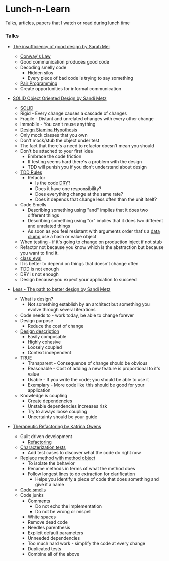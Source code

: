 # Lunch-n-Learn

Talks, articles, papers that I watch or read during lunch time

### Talks

* [The insufficiency of good design by Sarah Mei](https://www.youtube.com/watch?v=UgrVdHYEZGg)
  * [Conway's Law](https://en.wikipedia.org/wiki/Conway's_law)
  * Good communication produces good code
  * Decoding smelly code
    * Hidden silos
    * Every piece of bad code is trying to say something
  * [Pair Programming](https://en.wikipedia.org/wiki/Pair_programming)
  * Create opportunities for informal communication

* [SOLID Object Oriented Design by Sandi Metz](https://www.youtube.com/watch?v=v-2yFMzxqwU)
  * [SOLID](https://en.wikipedia.org/wiki/SOLID_(object-oriented_design))
  * Rigid - Every change causes a cascade of changes
  * Fragile - Distant and unrelated changes with every other change
  * Immobile - You can't reuse anything
  * [Design Stamina Hypothesis](https://www.martinfowler.com/bliki/DesignStaminaHypothesis.html)
  * Only mock classes that you own
  * Don't mock/stub the object under test
  * The fact that there's a need to refactor doesn't mean you should
  * Don't be attached to your first idea
    * Embrace the code friction
    * If testing seems hard there's a problem with the design
    * TDD will punish you if you don't understand about design
  * [TDD Rules](http://agileinaflash.blogspot.com/2009/03/unclebobs-three-rules-of-tdd.html)
    * Refactor
      * Is the code [DRY](https://en.wikipedia.org/wiki/Don%27t_repeat_yourself)?
      * Does it have one responsibility?
      * Does everything change at the same rate?
      * Does it depends that change less often than the unit itself?
  * Code Smells
    * Describing something using "and" implies that it does two different
      things
    * Describing something using "or" implies that it does two different and
      unrelated things
    * As soon as you feel resistant with arguments order that's a [data clump](https://en.wikipedia.org/wiki/Data_Clump_(Code_Smell))
      use a hash or value object
  * When testing - if it's going to change on production inject if not stub
  * Refactor not because you know which is the abstraction but because you want
    to find it.
  * [class_eval](https://www.jimmycuadra.com/posts/metaprogramming-ruby-class-eval-and-instance-eval)
  * It is better to depend on things that doesn't change often
  * TDD is not enough
  * DRY is not enough
  * Design because you expect your application to succeed

* [Less - The path to better design by Sandi Metz](https://vimeo.com/26330100)
  * What is design?
    * Not something establish by an architect but something you evolve through
      several iterations
  * Code needs to - work today, be able to change forever
  * Design purpose
    * Reduce the cost of change
  * [Design description](https://content.pivotal.io/blog/solid-object-oriented-design-sandi-metz)
    * Easily composable
    * Highly cohesive
    * Loosely coupled
    * Context independent
  * TRUE
    * Transparent - Consequence of change should be obvious
    * Reasonable - Cost of adding a new feature is proportional to it's value
    * Usable - If you write the code; you should be able to use it
    * Exemplary - More code like this should be good for your application
  * Knowledge is coupling
    * Create dependencies
    * Unstable dependencies increases risk
    * Try to always loose coupling
    * Uncertainty should be your guide

* [Therapeutic Refactoring by Katrina Owens](https://www.youtube.com/watch?v=J4dlF0kcThQ)
  * Guilt driven development
    * [Refactoring](https://martinfowler.com/books/refactoring.html)
  * [Characterization tests](https://en.wikipedia.org/wiki/Characterization_test)
    * Add test cases to discover what the code do right now
  * [Replace method with method object](https://sourcemaking.com/refactoring/replace-method-with-method-object)
    * To isolate the behavior
    * Rename methods in terms of what the method does
    * Follow longest lines to do extraction for clarification
      * Helps you identify a piece of code that does something and give it
        a name
  * [Code smells](https://sourcemaking.com/refactoring/smells)
  * Code junks
    * Comments
      * Do not echo the implementation
      * Do not be wrong or mispell
    * White spaces
    * Remove dead code
    * Needles parenthesis
    * Explicit default parameters
    * Unneeded dependencies
    * Too much hard work - simplify the code at every change
    * Duplicated tests
    * Combine all of the above


